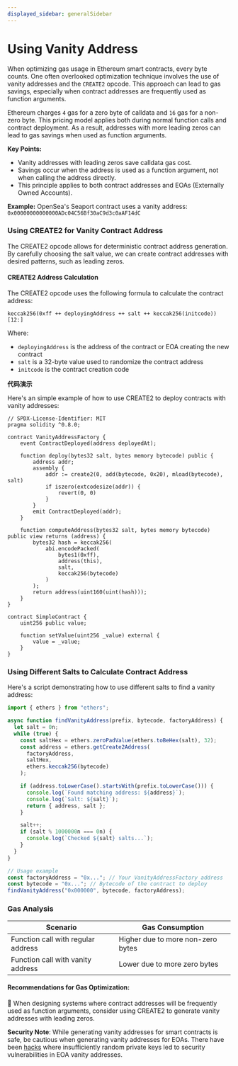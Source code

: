 ```yaml
---
displayed_sidebar: generalSidebar
---
```


# Using Vanity Address

When optimizing gas usage in Ethereum smart contracts, every byte counts. One often overlooked optimization technique involves the use of vanity addresses and the `CREATE2` opcode. This approach can lead to gas savings, especially when contract addresses are frequently used as function arguments.

Ethereum charges `4` gas for a zero byte of calldata and `16` gas for a non-zero byte. This pricing model applies both during normal function calls and contract deployment. As a result, addresses with more leading zeros can lead to gas savings when used as function arguments.

**Key Points:**

- Vanity addresses with leading zeros save calldata gas cost.
- Savings occur when the address is used as a function argument, not when calling the address directly.
- This principle applies to both contract addresses and EOAs (Externally Owned Accounts).

**Example:**
OpenSea's Seaport contract uses a vanity address: `0x00000000000000ADc04C56Bf30aC9d3c0aAF14dC`

### Using CREATE2 for Vanity Contract Address

The CREATE2 opcode allows for deterministic contract address generation. By carefully choosing the salt value, we can create contract addresses with desired patterns, such as leading zeros.

#### CREATE2 Address Calculation

The CREATE2 opcode uses the following formula to calculate the contract address:

```solidity
keccak256(0xff ++ deployingAddress ++ salt ++ keccak256(initcode))[12:]
```

Where:

- `deployingAddress` is the address of the contract or EOA creating the new contract
- `salt` is a 32-byte value used to randomize the contract address
- `initcode` is the contract creation code

**代码演示**

Here's an simple example of how to use CREATE2 to deploy contracts with vanity addresses:

```solidity
// SPDX-License-Identifier: MIT
pragma solidity ^0.8.0;

contract VanityAddressFactory {
    event ContractDeployed(address deployedAt);

    function deploy(bytes32 salt, bytes memory bytecode) public {
        address addr;
        assembly {
            addr := create2(0, add(bytecode, 0x20), mload(bytecode), salt)
            if iszero(extcodesize(addr)) {
                revert(0, 0)
            }
        }
        emit ContractDeployed(addr);
    }

    function computeAddress(bytes32 salt, bytes memory bytecode) public view returns (address) {
        bytes32 hash = keccak256(
            abi.encodePacked(
                bytes1(0xff),
                address(this),
                salt,
                keccak256(bytecode)
            )
        );
        return address(uint160(uint(hash)));
    }
}

contract SimpleContract {
    uint256 public value;

    function setValue(uint256 _value) external {
        value = _value;
    }
}
```

### Using Different Salts to Calculate Contract Address

Here's a script demonstrating how to use different salts to find a vanity address:

```javascript
import { ethers } from "ethers";

async function findVanityAddress(prefix, bytecode, factoryAddress) {
  let salt = 0n;
  while (true) {
    const saltHex = ethers.zeroPadValue(ethers.toBeHex(salt), 32);
    const address = ethers.getCreate2Address(
      factoryAddress,
      saltHex,
      ethers.keccak256(bytecode)
    );

    if (address.toLowerCase().startsWith(prefix.toLowerCase())) {
      console.log(`Found matching address: ${address}`);
      console.log(`Salt: ${salt}`);
      return { address, salt };
    }

    salt++;
    if (salt % 1000000n === 0n) {
      console.log(`Checked ${salt} salts...`);
    }
  }
}

// Usage example
const factoryAddress = "0x..."; // Your VanityAddressFactory address
const bytecode = "0x..."; // Bytecode of the contract to deploy
findVanityAddress("0x000000", bytecode, factoryAddress);
```

### Gas Analysis

| Scenario                           | Gas Consumption                   |
| ---------------------------------- | --------------------------------- |
| Function call with regular address | Higher due to more non-zero bytes |
| Function call with vanity address  | Lower due to more zero bytes      |

#### Recommendations for Gas Optimization:

🌟 When designing systems where contract addresses will be frequently used as function arguments, consider using CREATE2 to generate vanity addresses with leading zeros.

**Security Note**: While generating vanity addresses for smart contracts is safe, be cautious when generating vanity addresses for EOAs. There have been [hacks](https://www.halborn.com/blog/post/explained-the-profanity-address-generator-hack-september-2022) where insufficiently random private keys led to security vulnerabilities in EOA vanity addresses.
